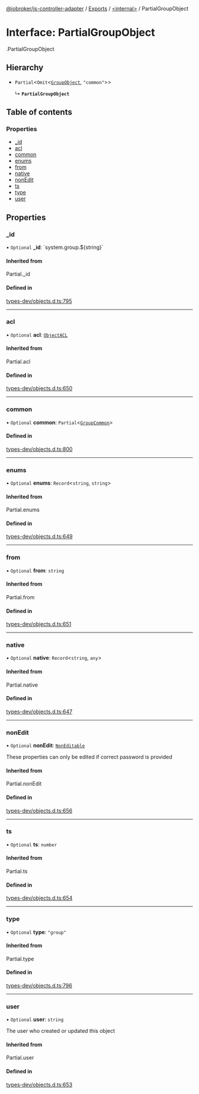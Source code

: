 [@iobroker/js-controller-adapter](../README.md) / [Exports](../modules.md) / [<internal\>](../modules/internal_.md) / PartialGroupObject

# Interface: PartialGroupObject

[<internal>](../modules/internal_.md).PartialGroupObject

## Hierarchy

- `Partial`<`Omit`<[`GroupObject`](internal_.GroupObject.md), ``"common"``\>\>

  ↳ **`PartialGroupObject`**

## Table of contents

### Properties

- [\_id](internal_.PartialGroupObject.md#_id)
- [acl](internal_.PartialGroupObject.md#acl)
- [common](internal_.PartialGroupObject.md#common)
- [enums](internal_.PartialGroupObject.md#enums)
- [from](internal_.PartialGroupObject.md#from)
- [native](internal_.PartialGroupObject.md#native)
- [nonEdit](internal_.PartialGroupObject.md#nonedit)
- [ts](internal_.PartialGroupObject.md#ts)
- [type](internal_.PartialGroupObject.md#type)
- [user](internal_.PartialGroupObject.md#user)

## Properties

### \_id

• `Optional` **\_id**: \`system.group.${string}\`

#### Inherited from

Partial.\_id

#### Defined in

[types-dev/objects.d.ts:795](https://github.com/ioBroker/ioBroker.js-controller/blob/b9cc8f0d/packages/types-dev/objects.d.ts#L795)

___

### acl

• `Optional` **acl**: [`ObjectACL`](internal_.ObjectACL.md)

#### Inherited from

Partial.acl

#### Defined in

[types-dev/objects.d.ts:650](https://github.com/ioBroker/ioBroker.js-controller/blob/b9cc8f0d/packages/types-dev/objects.d.ts#L650)

___

### common

• `Optional` **common**: `Partial`<[`GroupCommon`](internal_.GroupCommon.md)\>

#### Defined in

[types-dev/objects.d.ts:800](https://github.com/ioBroker/ioBroker.js-controller/blob/b9cc8f0d/packages/types-dev/objects.d.ts#L800)

___

### enums

• `Optional` **enums**: `Record`<`string`, `string`\>

#### Inherited from

Partial.enums

#### Defined in

[types-dev/objects.d.ts:649](https://github.com/ioBroker/ioBroker.js-controller/blob/b9cc8f0d/packages/types-dev/objects.d.ts#L649)

___

### from

• `Optional` **from**: `string`

#### Inherited from

Partial.from

#### Defined in

[types-dev/objects.d.ts:651](https://github.com/ioBroker/ioBroker.js-controller/blob/b9cc8f0d/packages/types-dev/objects.d.ts#L651)

___

### native

• `Optional` **native**: `Record`<`string`, `any`\>

#### Inherited from

Partial.native

#### Defined in

[types-dev/objects.d.ts:647](https://github.com/ioBroker/ioBroker.js-controller/blob/b9cc8f0d/packages/types-dev/objects.d.ts#L647)

___

### nonEdit

• `Optional` **nonEdit**: [`NonEditable`](internal_.NonEditable.md)

These properties can only be edited if correct password is provided

#### Inherited from

Partial.nonEdit

#### Defined in

[types-dev/objects.d.ts:656](https://github.com/ioBroker/ioBroker.js-controller/blob/b9cc8f0d/packages/types-dev/objects.d.ts#L656)

___

### ts

• `Optional` **ts**: `number`

#### Inherited from

Partial.ts

#### Defined in

[types-dev/objects.d.ts:654](https://github.com/ioBroker/ioBroker.js-controller/blob/b9cc8f0d/packages/types-dev/objects.d.ts#L654)

___

### type

• `Optional` **type**: ``"group"``

#### Inherited from

Partial.type

#### Defined in

[types-dev/objects.d.ts:796](https://github.com/ioBroker/ioBroker.js-controller/blob/b9cc8f0d/packages/types-dev/objects.d.ts#L796)

___

### user

• `Optional` **user**: `string`

The user who created or updated this object

#### Inherited from

Partial.user

#### Defined in

[types-dev/objects.d.ts:653](https://github.com/ioBroker/ioBroker.js-controller/blob/b9cc8f0d/packages/types-dev/objects.d.ts#L653)
